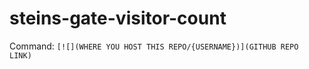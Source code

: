 # steins-gate-visitor-count

Command: `[![](WHERE YOU HOST THIS REPO/{USERNAME})](GITHUB REPO LINK)`

